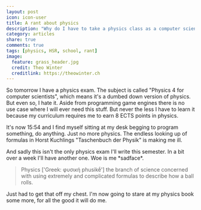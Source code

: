 ```yaml
---
layout: post
icon: icon-user
title: A rant about physics
description: "Why do I have to take a physics class as a computer scientist? It makes no sense."
category: articles
share: true
comments: true
tags: [physics, HSR, school, rant]
image:
  feature: grass_header.jpg
  credit: Theo Winter
  creditlink: https://theowinter.ch
--- 
```


So tomorrow I have a physics exam. The subject is called "Physics 4 for computer scientists", which means it's a dumbed down 
version of physics. But even so, I hate it. Aside from programming game engines there is no use case where I will ever need 
this stuff. But never the less I have to learn it because my curriculum requires me to earn 8 ECTS points in physics.

It's now 15:54 and I find myself sitting at my desk begging to program something, do anything. Just no more physics. The endless 
looking up of formulas in Horst Kuchlings "Taschenbuch der Physik" is making me ill.

And sadly this isn't the only physics exam I'll write this semester. In a bit over a week I'll have another one. Woe is me \*sadface\*.

> Physics ['Greek: φυσική phusikḗ'] the branch of science concerned with using extremely and complicated formulas to describe how a ball rolls.

Just had to get that off my chest. I'm now going to stare at my physics book some more, for all the good it will do me.